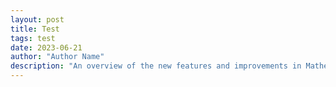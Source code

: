 ```yaml
---
layout: post
title: Test
tags: test
date: 2023-06-21
author: "Author Name"
description: "An overview of the new features and improvements in Mathesar’s version 0.1.2 alpha release."
---
```

